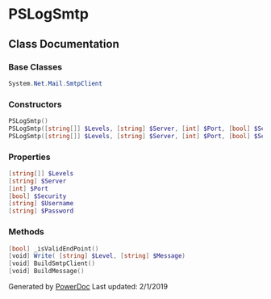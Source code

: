 # PSLogSmtp

## Class Documentation

### Base Classes

```PowerShell
System.Net.Mail.SmtpClient
```

### Constructors

```PowerShell
PSLogSmtp()
PSLogSmtp([string[]] $Levels, [string] $Server, [int] $Port, [bool] $Security)
PSLogSmtp([string[]] $Levels, [string] $Server, [int] $Port, [bool] $Security, [string] $Username, [string] $Password)
```

### Properties

```PowerShell
[string[]] $Levels
[string] $Server
[int] $Port
[bool] $Security
[string] $Username
[string] $Password
```

### Methods

```PowerShell
[bool] _isValidEndPoint()
[void] Write( [string] $Level, [string] $Message)
[void] BuildSmtpClient()
[void] BuildMessage()
```

Generated by [PowerDoc](https://github.com/luther38/PowerDoc)
Last updated: 2/1/2019
